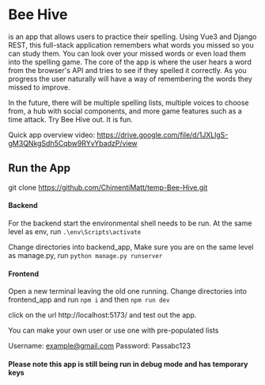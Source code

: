 # Bee Hive 
is an app that allows users to practice their spelling. Using Vue3 and Django REST, this full-stack application remembers what words you missed so you can study them. You can look over your missed words or even load them into the spelling game. The core of the app is where the user hears a word from the browser's API and tries to see if they spelled it correctly. As you progress the user naturally will have a way of remembering the words they missed to improve.

In the future, there will be multiple spelling lists, multiple voices to choose from, a hub with social components, and more game features such as a time attack. Try Bee Hive out. It is fun.

Quick app overview video: https://drive.google.com/file/d/1JXLlgS-gM3QNkgSdh5Cqbw9RYvYbadzP/view


## Run the App

git clone https://github.com/ChimentiMatt/temp-Bee-Hive.git

#### Backend
For the backend start the environmental shell needs to be run. 
At the same level as env, run 
`.\env\Scripts\activate` 

Change directories into backend_app, Make sure you are on the same level as manage.py, run `python manage.py runserver`


#### Frontend
Open a new terminal leaving the old one running.
Change directories into frontend_app and run
`npm i`
and then 
`npm run dev`

click on the url http://localhost:5173/ and test out the app.

You can make your own user or use one with pre-populated lists 

Username: example@gmail.com
Password: Passabc123


#### Please note this app is still being run in debug mode and has temporary keys


